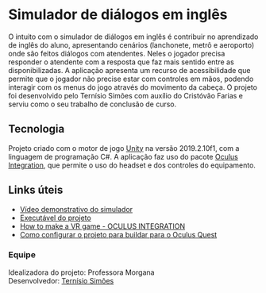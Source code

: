 # Simulador de diálogos em inglês
O intuito com o simulador de diálogos em inglês é contribuir no aprendizado de inglês do aluno, apresentando cenários (lanchonete, metrô e aeroporto) onde são feitos diálogos com atendentes. Neles o jogador precisa responder o atendente com a resposta que faz mais sentido entre as disponibilizadas. A aplicação apresenta um recurso de acessibilidade que permite que o jogador não precise estar com controles em mãos, podendo interagir com os menus do jogo através do movimento da cabeça. O projeto foi desenvolvido pelo Ternísio Simões com auxílio do Cristóvão Farias e serviu como o seu trabalho de conclusão de curso.

## Tecnologia
Projeto criado com o motor de jogo [Unity](https://unity.com/pt) na versão 2019.2.10f1, com a linguagem de programação C#. A aplicação faz uso do pacote [Oculus Integration](https://assetstore.unity.com/packages/tools/integration/oculus-integration-82022), que permite o uso do headset e dos controles do equipamento. 

## Links úteis

- [Vídeo demonstrativo do simulador](https://youtu.be/gxohIDtY6bg) <br/>
- [Executável do projeto](https://drive.google.com/file/d/155plyvqmlt90FTkfcMQttwVEsgkTBkNR/view?usp=sharing) <br/>
- [How to make a VR game - OCULUS INTEGRATION](https://www.youtube.com/watch?v=sKQOlqNe_WY&list=PLrk7hDwk64-Y7ELKfkw8ox8TaT9y3gNpS) <br/>
- [Como configurar o projeto para buildar para o Oculus Quest](https://youtu.be/qiJpjnzW-mw) <br/>

### Equipe

Idealizadora do projeto: Professora Morgana <br/>
Desenvolvedor: [Ternísio Simões](https://github.com/theo720) <br/>
